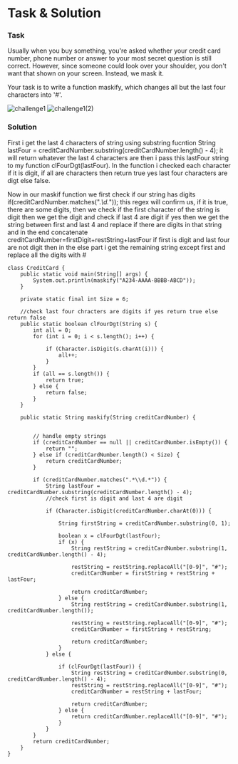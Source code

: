 # Task & Solution

### Task

Usually when you buy something, you're asked whether your credit card number, phone number or answer to your most secret question is still correct. However, since someone could look over your shoulder, you don't want that shown on your screen. Instead, we mask it.

Your task is to write a function maskify, which changes all but the last four characters into '#'.

![challenge1](https://user-images.githubusercontent.com/57875037/76687591-98b45680-6625-11ea-9717-095b98dc1522.png)
![challenge1(2)](https://user-images.githubusercontent.com/57875037/76687629-f183ef00-6625-11ea-8ff8-4a3dc5173e3b.png)

### Solution
First i get the last 4 characters of string using substring fucntion
String lastFour = creditCardNumber.substring(creditCardNumber.length() - 4);
it will return whatever the last 4 characters  are then i pass this lastFour string to my function clFourDgt(lastFour). In the function i checked each character if it is digit, if all are characters then return true yes last four characters are  digt else false.

Now in our maskif function we first check if our string has digits if(creditCardNumber.matches(".*\\d.*")); this regex will confirm us, if it is true, there are some digits, then we check if the first character of the string is digit then we get the digit and check if last 4 are digit  if yes then we get the string between first and last 4 and  replace if there are digits in that string and in the end concatenate creditCardNumber=firstDigit+restString+lastFour
if first is digit and last four are not digit then in the else part i get the remaining string except first and replace all the digits with #

```
class CreditCard {
    public static void main(String[] args) {
        System.out.println(maskify("A234-AAAA-BBBB-ABCD"));
    }

    private static final int Size = 6;

    //check last four chracters are digits if yes return true else return false
    public static boolean clFourDgt(String s) {
        int all = 0;
        for (int i = 0; i < s.length(); i++) {

            if (Character.isDigit(s.charAt(i))) {
                all++;
            }
        }
        if (all == s.length()) {
            return true;
        } else {
            return false;
        }
    }

    public static String maskify(String creditCardNumber) {


        // handle empty strings
        if (creditCardNumber == null || creditCardNumber.isEmpty()) {
            return "";
        } else if (creditCardNumber.length() < Size) {
            return creditCardNumber;
        }

        if (creditCardNumber.matches(".*\\d.*")) {
            String lastFour = creditCardNumber.substring(creditCardNumber.length() - 4);
            //check first is digit and last 4 are digit

            if (Character.isDigit(creditCardNumber.charAt(0))) {

                String firstString = creditCardNumber.substring(0, 1);

                boolean x = clFourDgt(lastFour);
                if (x) {
                    String restString = creditCardNumber.substring(1, creditCardNumber.length() - 4);

                    restString = restString.replaceAll("[0-9]", "#");
                    creditCardNumber = firstString + restString + lastFour;

                    return creditCardNumber;
                } else {
                    String restString = creditCardNumber.substring(1, creditCardNumber.length());

                    restString = restString.replaceAll("[0-9]", "#");
                    creditCardNumber = firstString + restString;

                    return creditCardNumber;
                }
            } else {

                if (clFourDgt(lastFour)) {
                    String restString = creditCardNumber.substring(0, creditCardNumber.length() - 4);
                    restString = restString.replaceAll("[0-9]", "#");
                    creditCardNumber = restString + lastFour;

                    return creditCardNumber;
                } else {
                    return creditCardNumber.replaceAll("[0-9]", "#");
                }
            }
        }
        return creditCardNumber;
    }
}
```
